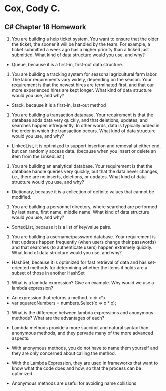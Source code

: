 # Cox, Cody C.
## C# Chapter 18 Homework

1. You are building a help ticket system. You want to ensure that the older the ticket, the sooner it will be handled by the team. For example, a ticket submitted a week ago has a higher priority than a ticked just submitted. What kind of data structure would you use, and why?
  - Queue, because it is a first-in, first-out data structure.
1. You are building a tracking system for seasonal agricultural farm labor. The labor requirements vary
widely, depending on the season. Your requirement is that the newest hires are terminated
 first, and
that our more experienced hires are kept longer. What kind of data structure would you use, and why?
  - Stack, because it is a first-in, last-out method
1. You are building a transaction database. Your requirement is that the database adds data very quickly, and that deletions, updates, and searches happen infrequently. In other words, data is typically added in the order in which the transaction occurs. What kind of data structure would you use, and why?
  - LinkedList, it is optimized to support insertion and removal at either end, but can randomly access data. (because when you insert or delete an item from the LinkedList )
1. You are building an analytical database. Your requirement is that the database handle queries very
quickly, but that the data never changes, i.e., there are no inserts, deletions, or updates. What kind
of data structure would you use, and why?
  - Dictionary, because it is a collection of definite values that cannot be modified.
1. You are building a personnel directory, where searched are performed by last name,
first name, middle name. What kind of data structure would you use, and why?
  - SortedList, because it is a list of key/value pairs.
1. You are building a username/password database. Your requirement is that updates happen frequently (when users change their passwords) and that searches (to authenticate users) happen extremely quickly. What kind of data structure would you use, and why?
  - HashSet, because it is optimized for fast retrieval of data and has set-oriented methods for determining whether the items it holds are a subset of those in another HashSet
1. What is a lambda expression? Give an example. Why would we use a lambda expression?
  - An expression that returns a method.  x => x*x
  - var squaredNumbers = numbers.Select(x => x * x);
1. What is the difference between lambda expressions and anonymous methods? What are the advantages
of each?
  - Lambda methods provide a more succinct and natural syntax than anonymous methods, and they pervade many of the more advanced aspects.
  - With anonymous methods, you do not have to name them yourself and they are only concerned about calling the method.
  - With the Lambda Expression, they are used in frameworks that want to know what the code does and how, so that the process can be optimized.

  - Anonymous methods are useful for avoiding name collisions
